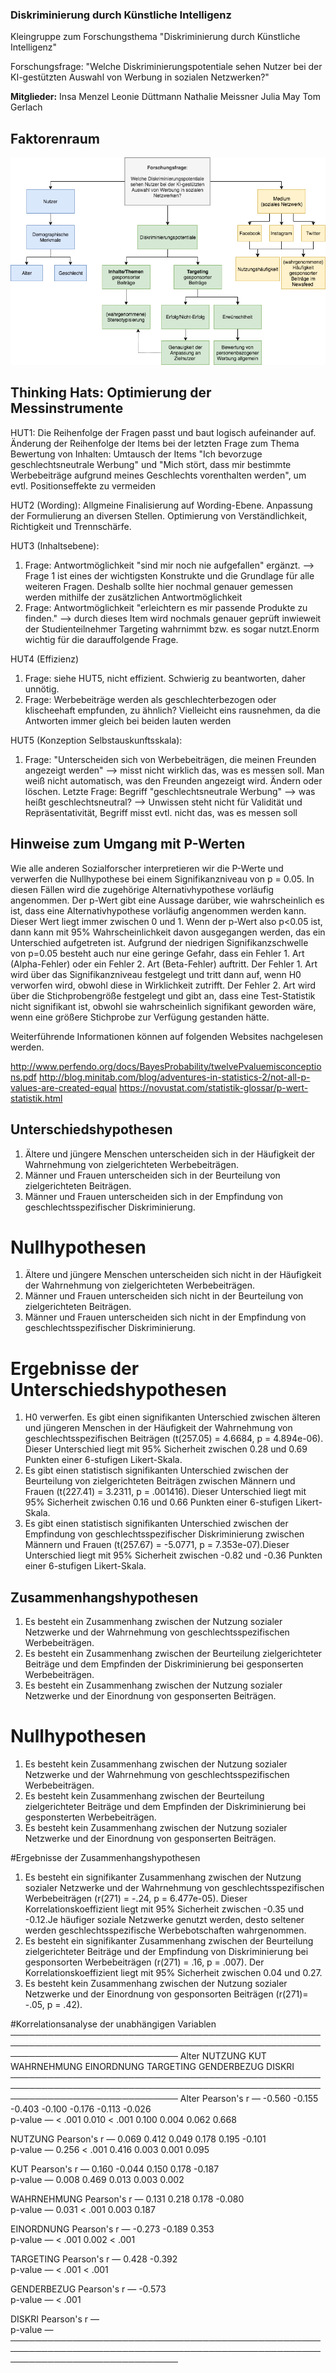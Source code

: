 ### Diskriminierung durch Künstliche Intelligenz
Kleingruppe zum Forschungsthema "Diskriminierung durch Künstliche Intelligenz"

Forschungsfrage: "Welche Diskriminierungspotentiale sehen Nutzer bei der KI-gestützten Auswahl von Werbung in sozialen Netzwerken?"

**Mitglieder:** 
Insa Menzel 
Leonie Düttmann
Nathalie Meissner
Julia May
Tom Gerlach 

## Faktorenraum
![tooltip](images/Faktorenraum.png)

## Thinking Hats: Optimierung der Messinstrumente
HUT1: Die Reihenfolge der Fragen passt und baut logisch aufeinander auf.
Änderung der Reihenfolge der Items bei der letzten Frage zum Thema Bewertung von Inhalten:
Umtausch der Items "Ich bevorzuge geschlechtsneutrale Werbung" und "Mich stört, dass mir bestimmte Werbebeiträge aufgrund meines Geschlechts vorenthalten werden", um evtl. Positionseffekte zu vermeiden
      
HUT2 (Wording):
Allgmeine Finalisierung auf Wording-Ebene. Anpassung der Formulierung an diversen Stellen. Optimierung von Verständlichkeit, Richtigkeit und Trennschärfe.

HUT3 (Inhaltsebene): 
1. Frage: Antwortmöglichkeit "sind mir noch nie aufgefallen" ergänzt.  --> Frage 1 ist eines der wichtigsten Konstrukte und die Grundlage für alle weiteren Fragen. Deshalb sollte hier nochmal genauer gemessen werden mithilfe der zusätzlichen Antwortmöglichkeit
3. Frage: Antwortmöglichkeit "erleichtern es mir passende Produkte zu finden." --> durch dieses Item wird nochmals genauer geprüft inwieweit der Studienteilnehmer Targeting wahrnimmt bzw. es sogar nutzt.Enorm wichtig für die darauffolgende Frage.

HUT4 (Effizienz)
1. Frage: siehe HUT5, nicht effizient. Schwierig zu beantworten, daher unnötig.
2. Frage: Werbebeiträge werden als geschlechterbezogen oder klischeehaft empfunden, zu ähnlich? Vielleicht eins rausnehmen, da die Antworten immer gleich bei beiden lauten werden

HUT5 (Konzeption Selbstauskunftsskala):
1. Frage: "Unterscheiden sich von Werbebeiträgen, die meinen Freunden angezeigt werden" --> misst nicht wirklich das, was es messen soll. Man weiß nicht automatisch, was den Freunden angezeigt wird. Ändern oder löschen. 
Letzte Frage: Begriff "geschlechtsneutrale Werbung" --> was heißt geschlechtsneutral? --> Unwissen steht nicht für Validität und Repräsentativität, Begriff misst evtl. nicht das, was es messen soll


## Hinweise zum Umgang mit P-Werten
Wie alle anderen Sozialforscher interpretieren wir die P-Werte und verwerfen die Nullhypothese bei einem Signifikanzniveau von p = 0.05. In diesen Fällen wird die zugehörige Alternativhypothese vorläufig angenommen. Der p-Wert gibt eine Aussage darüber, wie wahrscheinlich es ist, dass eine Alternativhypothese vorläufig angenommen werden kann. Dieser Wert liegt immer zwischen 0 und 1. Wenn der p-Wert also p<0.05 ist, dann kann mit 95% Wahrscheinlichkeit davon ausgegangen werden, das ein Unterschied aufgetreten ist. 
Aufgrund der niedrigen Signifikanzschwelle von p=0.05 besteht auch nur eine geringe Gefahr, dass ein Fehler 1. Art (Alpha-Fehler) oder ein Fehler 2. Art (Beta-Fehler) auftritt. Der Fehler 1. Art wird über das Signifikanzniveau festgelegt und tritt dann auf, wenn H0 verworfen wird, obwohl diese in Wirklichkeit zutrifft. Der Fehler 2. Art wird über die Stichprobengröße festgelegt und gibt an, dass eine Test-Statistik nicht signifikant ist, obwohl sie wahrscheinlich signifikant geworden wäre, wenn eine größere Stichprobe zur Verfügung gestanden hätte. 

Weiterführende Informationen können auf folgenden Websites nachgelesen werden.

http://www.perfendo.org/docs/BayesProbability/twelvePvaluemisconceptions.pdf
http://blog.minitab.com/blog/adventures-in-statistics-2/not-all-p-values-are-created-equal
https://novustat.com/statistik-glossar/p-wert-statistik.html

## Unterschiedshypothesen
1.	Ältere und jüngere Menschen unterscheiden sich in der Häufigkeit der Wahrnehmung von zielgerichteten Werbebeiträgen.
2.	Männer und Frauen unterscheiden sich in der Beurteilung von zielgerichteten Beiträgen.
3.	Männer und Frauen unterscheiden sich in der Empfindung von geschlechtsspezifischer Diskriminierung.

# Nullhypothesen
1. Ältere und jüngere Menschen unterscheiden sich nicht in der Häufigkeit der Wahrnehmung von zielgerichteten Werbebeiträgen.
2. Männer und Frauen unterscheiden sich nicht in der Beurteilung von zielgerichteten Beiträgen.
3. Männer und Frauen unterscheiden sich nicht in der Empfindung von geschlechtsspezifischer Diskriminierung.

# Ergebnisse der Unterschiedshypothesen
1. H0 verwerfen. Es gibt einen signifikanten Unterschied zwischen älteren und jüngeren Menschen in der Häufigkeit der Wahrnehmung von geschlechtsspezifischen Beiträgen (t(257.05) = 4.6684, p = 4.894e-06).
Dieser Unterschied liegt mit 95% Sicherheit zwischen 0.28 und 0.69 Punkten einer 6-stufigen Likert-Skala.
2.  Es gibt einen statistisch signifikanten Unterschied zwischen der Beurteilung von zielgerichteten Beiträgen zwischen Männern und Frauen (t(227.41) = 3.2311, p = .001416). Dieser Unterschied liegt mit 95% Sicherheit zwischen 0.16 und 0.66 Punkten einer 6-stufigen Likert-Skala.
3. Es gibt einen statistisch signifikanten Unterschied zwischen der Empfindung von geschlechtsspezifischer Diskriminierung zwischen Männern und Frauen (t(257.67) = -5.0771, p = 7.353e-07).Dieser Unterschied liegt mit 95% Sicherheit zwischen -0.82 und -0.36 Punkten einer 6-stufigen Likert-Skala.

## Zusammenhangshypothesen
1. Es besteht ein Zusammenhang zwischen der Nutzung sozialer Netzwerke und der Wahrnehmung von geschlechtsspezifischen Werbebeiträgen.
2. Es besteht ein Zusammenhang zwischen der Beurteilung zielgerichteter Beiträge und dem Empfinden der Diskriminierung bei gesponserten Werbebeiträgen.
3. Es besteht ein Zusammenhang zwischen der Nutzung sozialer Netzwerke und der Einordnung von gesponserten Beiträgen.

# Nullhypothesen
1. Es besteht kein Zusammenhang zwischen der Nutzung sozialer Netzwerke und der Wahrnehmung von geschlechtsspezifischen Werbebeiträgen.
2. Es besteht kein Zusammenhang zwischen der Beurteilung zielgerichteter Beiträge und dem Empfinden der Diskriminierung bei gesponsterten Werbebeiträgen.
3. Es besteht kein Zusammenhang zwischen der Nutzung sozialer Netzwerke und der Einordnung von gesponserten Beiträgen.

#Ergebnisse der Zusammenhangshypothesen
1. Es besteht ein signifikanter Zusammenhang zwischen der Nutzung sozialer Netzwerke und der Wahrnehmung von geschlechtsspezifischen Werbebeiträgen (r(271) = -.24, p = 6.477e-05). Dieser Korrelationskoeffizient liegt mit 95% Sicherheit zwischen -0.35 und -0.12.Je häufiger soziale Netzwerke genutzt werden, desto seltener werden geschlechtsspezifische Werbebotschaften wahrgenommen.
2. Es besteht ein signifikanter Zusammenhang zwischen der Beurteilung zielgerichteter Beiträge und der Empfindung von Diskriminierung bei gesponsorten Werbebeiträgen (r(271) = .16, p = .007). Der Korrelationskoeffizient liegt mit 95% Sicherheit zwischen 0.04 und 0.27.
3. Es besteht kein Zusammenhang zwischen der Nutzung sozialer Netzwerke und der Einordnung von gesponsorten Beiträgen (r(271)= -.05, p = .42).


#Korrelationsanalyse der unabhängigen Variablen                                                                                                             
 ─────────────────────────────────────────────────────────────────────────────────────────────────────────────────────────────── 
                                 Alter    NUTZUNG    KUT       WAHRNEHMUNG    EINORDNUNG    TARGETING    GENDERBEZUG    DISKRI   
 ─────────────────────────────────────────────────────────────────────────────────────────────────────────────────────────────── 
   Alter          Pearson's r        —     -0.560    -0.155         -0.403        -0.100       -0.176         -0.113    -0.026   
                  p-value            —     < .001     0.010         < .001         0.100        0.004          0.062     0.668   
                                                                                                                                 
   NUTZUNG        Pearson's r                   —     0.069          0.412         0.049        0.178          0.195    -0.101   
                  p-value                       —     0.256         < .001         0.416        0.003          0.001     0.095   
                                                                                                                                 
   KUT            Pearson's r                             —          0.160        -0.044        0.150          0.178    -0.187   
                  p-value                                 —          0.008         0.469        0.013          0.003     0.002   
                                                                                                                                 
   WAHRNEHMUNG    Pearson's r                                            —         0.131        0.218          0.178    -0.080   
                  p-value                                                —         0.031       < .001          0.003     0.187   
                                                                                                                                 
   EINORDNUNG     Pearson's r                                                          —       -0.273         -0.189     0.353   
                  p-value                                                              —       < .001          0.002    < .001   
                                                                                                                                 
   TARGETING      Pearson's r                                                                       —          0.428    -0.392   
                  p-value                                                                           —         < .001    < .001   
                                                                                                                                 
   GENDERBEZUG    Pearson's r                                                                                      —    -0.573   
                  p-value                                                                                          —    < .001   
                                                                                                                                 
   DISKRI         Pearson's r                                                                                                —   
                  p-value                                                                                                    —   
 ─────────────────────────────────────────────────────────────────────────────────────────────────────────────────────────────── 


